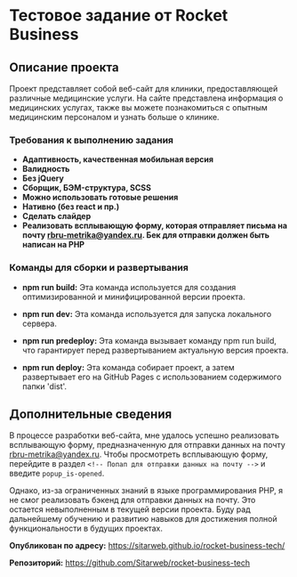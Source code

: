 # Тестовое задание от Rocket Business


## Описание проекта

Проект представляет собой веб-сайт для клиники, предоставляющей различные медицинские услуги. На сайте представлена информация о медицинских услугах, также вы можете познакомиться с опытным медицинским персоналом и узнать больше о клинике.

### Требования к выполнению задания

- **Адаптивность, качественная мобильная версия**
- **Валидность**
- **Без jQuery**
- **Сборщик, БЭМ-cтруктура, SCSS** 
- **Можно использовать готовые решения**
- **Нативно (без react и пр.)**
- **Сделать слайдер**
- **Реализовать всплывающую форму, которая отправляет письма на почту rbru-metrika@yandex.ru. Бек для отправки должен быть написан на PHP**

### Команды для сборки и развертывания

- **npm run build:** Эта команда используется для создания оптимизированной и минифицированной версии проекта.

- **npm run dev:** Эта команда используется для запуска локального сервера.

- **npm run predeploy:** Эта команда вызывает команду npm run build, что гарантирует перед развертыванием актуальную версия проекта.

- **npm run deploy:** Эта команда собирает проект, а затем развертывает его на GitHub Pages с использованием содержимого папки 'dist'.

## Дополнительные сведения

В процессе разработки веб-сайта, мне удалось успешно реализовать всплывающую форму, предназначенную для отправки данных на почту rbru-metrika@yandex.ru. Чтобы просмотреть всплывающую форму, перейдите в раздел `<!-- Попап для отправки данных на почту -->` и введите `popup_is-opened`.

Однако, из-за ограниченных знаний в языке программирования PHP, я не смог реализовать бэкенд для отправки данных на почту. Это остается невыполненным в текущей версии проекта. Буду рад дальнейшему обучению и развитию навыков для достижения полной функциональности в будущих проектах.

__Опубликован по адресу:__ https://sitarweb.github.io/rocket-business-tech/

__Репозиторий:__ https://github.com/Sitarweb/rocket-business-tech